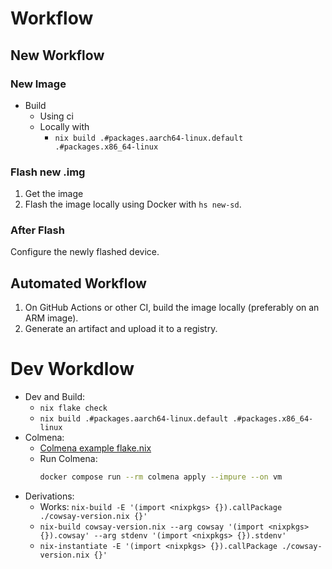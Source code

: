 # Workflow


## New Workflow

### New Image
- Build
  - Using ci
  - Locally with
    - `nix build .#packages.aarch64-linux.default .#packages.x86_64-linux`

### Flash new .img
1. Get the image
2. Flash the image locally using Docker with `hs new-sd`.


### After Flash
Configure the newly flashed device.

## Automated Workflow
1. On GitHub Actions or other CI, build the image locally (preferably on an ARM image).
2. Generate an artifact and upload it to a registry.

# Dev Workdlow

- Dev and Build:
  - `nix flake check`
  - `nix build .#packages.aarch64-linux.default .#packages.x86_64-linux`
- Colmena:
  - [Colmena example flake.nix](https://sourcegraph.com/github.com/Cottand/selfhosted@6ddede91264e7d1f3eb627d35983e2e7743761bd/-/blob/flake.nix?L30:7-30:18)
  - Run Colmena:
    ```bash
    docker compose run --rm colmena apply --impure --on vm
    ```
- Derivations:
  - Works: `nix-build -E '(import <nixpkgs> {}).callPackage ./cowsay-version.nix {}'`
  - `nix-build cowsay-version.nix --arg cowsay '(import <nixpkgs> {}).cowsay' --arg stdenv '(import <nixpkgs> {}).stdenv'`
  - `nix-instantiate -E '(import <nixpkgs> {}).callPackage ./cowsay-version.nix {}'`
